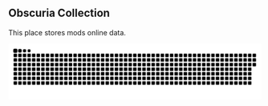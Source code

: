 ## Obscuria Collection
This place stores mods online data.

<a href="https://discord.gg/jSHHJSUWdY"><img src="animation.svg"></a>
